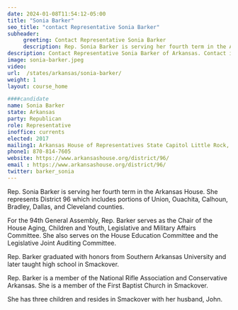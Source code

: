 ```yaml
---
date: 2024-01-08T11:54:12-05:00
title: "Sonia Barker"
seo_title: "contact Representative Sonia Barker"
subheader:
     greeting: Contact Representative Sonia Barker
     description: Rep. Sonia Barker is serving her fourth term in the Arkansas House. She represents District 96 which includes portions of Union, Ouachita, Calhoun, Bradley, Dallas, and Cleveland counties. For the 94th General Assembly, Rep. Barker serves as the Chair of the House Aging, Children and Youth, Legislative and Military Affairs Committee.
description: Contact Representative Sonia Barker of Arkansas. Contact information for Sonia Barker includes email address, phone number, and mailing address.
image: sonia-barker.jpeg
video:
url:  /states/arkansas/sonia-barker/
weight: 1
layout: course_home

####candidate
name: Sonia Barker
state: Arkansas
party: Republican
role: Representative
inoffice: currents
elected: 2017
mailing1: Arkansas House of Representatives State Capitol Little Rock, AR 72201
phone1: 870-814-7605
website: https://www.arkansashouse.org/district/96/
email : https://www.arkansashouse.org/district/96/
twitter: barker_sonia
---
```


Rep. Sonia Barker is serving her fourth term in the Arkansas House. She represents District 96 which includes portions of Union, Ouachita, Calhoun, Bradley, Dallas, and Cleveland counties.

For the 94th General Assembly, Rep. Barker serves as the Chair of the House Aging, Children and Youth, Legislative and Military Affairs Committee. She also serves on the House Education Committee and the Legislative Joint Auditing Committee.

Rep. Barker graduated with honors from Southern Arkansas University and later taught high school in Smackover.

Rep. Barker is a member of the National Rifle Association and Conservative Arkansas. She is a member of the First Baptist Church in Smackover.

She has three children and resides in Smackover with her husband, John.
